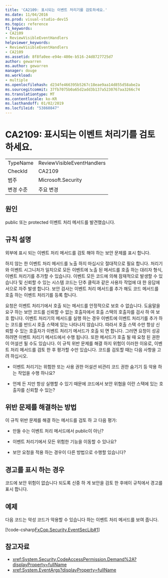 ```yaml
---
title: 'CA2109: 표시되는 이벤트 처리기를 검토하세요.'
ms.date: 11/04/2016
ms.prod: visual-studio-dev15
ms.topic: reference
f1_keywords:
- CA2109
- ReviewVisibleEventHandlers
helpviewer_keywords:
- ReviewVisibleEventHandlers
- CA2109
ms.assetid: 8f8fa0ee-e94e-400e-b516-24d8727725d7
author: gewarren
ms.author: gewarren
manager: douge
ms.workload:
- multiple
ms.openlocfilehash: d234fe466395b5267c18eae9aa14d855d58abe2a
ms.sourcegitcommit: 37fb7075b0a65d2add3b137a5230767aa3266c74
ms.translationtype: MT
ms.contentlocale: ko-KR
ms.lasthandoff: 01/02/2019
ms.locfileid: "53860847"
---
```

# <a name="ca2109-review-visible-event-handlers"></a>CA2109: 표시되는 이벤트 처리기를 검토하세요.

|||
|-|-|
|TypeName|ReviewVisibleEventHandlers|
|CheckId|CA2109|
|범주|Microsoft.Security|
|변경 수준|주요 변경|

## <a name="cause"></a>원인
 public 또는 protected 이벤트 처리 메서드를 발견했습니다.

## <a name="rule-description"></a>규칙 설명
 외부에 표시 되는 이벤트 처리 메서드를 검토 해야 하는 보안 문제를 표시 합니다.

하지 않는 한 이벤트 처리 메서드를 노출 하지 마십시오 절대적으로 필요 합니다. 처리기와 이벤트 시그니처가 일치으로 모든 이벤트에 노출 된 메서드를 호출 하는 대리자 형식, 이벤트 처리기를 추가할 수 있습니다. 이벤트 모든 코드에 의해 잠재적으로 발생할 수 있습니다 및 신뢰할 수 있는 시스템 코드는 단추 클릭과 같은 사용자 작업에 대 한 응답에서으로 자주 발생 합니다. 보안 검사는 이벤트 처리 메서드를 추가 해도 코드 메서드를 호출 하는 이벤트 처리기를 등록 합니다.

 요청은 이벤트 처리기에서 호출 되는 메서드를 안정적으로 보호 수 없습니다. 도움말을 요구 하는 보안 코드를 신뢰할 수 없는 호출자에서 호출 스택의 호출자를 검사 하 여 보호 합니다. 이벤트 처리기의 메서드를 실행 하는 경우 이벤트에 이벤트 처리기를 추가 하는 코드를 반드시 호출 스택에 있는 나타나지 않습니다. 따라서 호출 스택 수만 항상 신뢰할 수 있는 호출자가 이벤트 처리기 메서드가 호출 되 면 합니다. 그러면 요청이 성공 하려면 이벤트 처리기 메서드에서 수행 됩니다. 또한 메서드가 호출 될 때 요청 된 권한이 어설션 될 수도 있습니다. 이 규칙 위반 문제를 해결 하지 위험이 이러한 이유로, 이벤트 처리 메서드를 검토 한 후 평가할 수만 있습니다. 코드를 검토할 때는 다음 사항을 고려 하십시오.

- 이벤트 처리기는 위험한 또는 사용 권한 어설션 비관리 코드 권한 숨기기 등 악용 하는 작업을 수행 하나요?

- 언제 든 지만 항상 실행할 수 있기 때문에 코드에서 보안 위협을 이란 스택에 있는 호출자를 신뢰할 수 있는?

## <a name="how-to-fix-violations"></a>위반 문제를 해결하는 방법
 이 규칙 위반 문제를 해결 하는 메서드를 검토 하 고 다음 평가:

- 만들 수는 이벤트 처리 메서드에서 public이 아닌?

- 이벤트 처리기에서 모든 위험한 기능을 이동할 수 있나요?

- 보안 요청을 적용 하는 경우이 다른 방법으로 수행할 있습니다?

## <a name="when-to-suppress-warnings"></a>경고를 표시 하는 경우
 코드에 보안 위험이 없습니다 되도록 신중 하 게 보안을 검토 한 후에이 규칙에서 경고를 표시 합니다.

## <a name="example"></a>예제
 다음 코드는 악성 코드가 악용할 수 있습니다 하는 이벤트 처리 메서드를 보여 줍니다.

 [!code-csharp[FxCop.Security.EventSecLib#1](../code-quality/codesnippet/CSharp/ca2109-review-visible-event-handlers_1.cs)]

## <a name="see-also"></a>참고자료

- <xref:System.Security.CodeAccessPermission.Demand%2A?displayProperty=fullName>
- <xref:System.EventArgs?displayProperty=fullName>